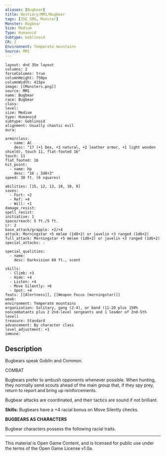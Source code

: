 ```yaml
---
aliases: [Bugbear]
title: Bestiary/MM1/Bugbear
tags: [35E_SRD, Monster]
Monster: Bugbear
Size: Medium
Type: Humanoid
Subtype: Goblinoid
CR: 2
Environnent: Temperate mountains
Source: MM1
---
```


```statblock
layout: dnd 35e layout
columns: 2
forceColumns: true
columnHeight: 750px
columnWidth: 415px
image: [[Monsters.png]]
source: MM1
name: Bugbear
race: Bugbear
class: 
level: 
size: Medium
type: Humanoid
subtype: Goblinoid
alignment: Usually chaotic evil
aura: 

armorclass:
  - name: AC
    desc: "17 (+1 Dex, +3 natural, +2 leather armor, +1 light wooden shield), touch 11, flat-footed 16"
touch: 11
flat_footed: 16
hit_point:
  - name: hp
    desc: "16 ; 3d8+3"
speed: 30 ft. (6 squares)

abilities: [15, 12, 13, 10, 10, 9]
saves:
  - Fort: +2
  - Ref: +4
  - Will: +1
damage_resist: 
spell_resist: 
initiative: 1
space/reach: 5 ft./5 ft.
cr: 2
base_attack/grapple: +2/+4
attack: Morningstar +5 melee (1d8+2) or javelin +3 ranged (1d6+2)
full_attack: Morningstar +5 melee (1d8+2) or javelin +3 ranged (1d6+2)
special_attacks: -

special_qualities:
  - name: 
    desc: Darkvision 60 ft., scent

skills:
  - Climb: +3
  - Hide: +4
  - Listen: +4
  - Move Silently: +6
  - Spot: +4
feats: [[Alertness]], [[Weapon Focus (morningstar)]]
weak: 
environment: Temperate mountains
organization: Solitary, gang (2-4), or band (11-20 plus 150% noncombatants plus 2 2nd-level sergeants and 1 leader of 2nd-5th level)
treasure: Standard
advancement: By character class
level_adjustment: +1
immune: 
```

## Description

<p>Bugbears speak Goblin and Common.</p>
<p>COMBAT</p>
<p>Bugbears prefer to ambush opponents whenever possible. When hunting, they normally send scouts ahead of the main group that, if they spy prey, return to report and bring up reinforcements.</p>
<p>Bugbear attacks are coordinated, and their tactics are sound if not brilliant.</p>
<p>
            <b>Skills:</b> Bugbears have a +4 racial bonus on Move Silently checks.</p>
<p>
            <b>BUGBEARS AS CHARACTERS</b>
          </p>
<p>Bugbear characters possess the following racial traits.</p>

---

This material is Open Game Content, and is licensed for public use under
the terms of the Open Game License v1.0a.

